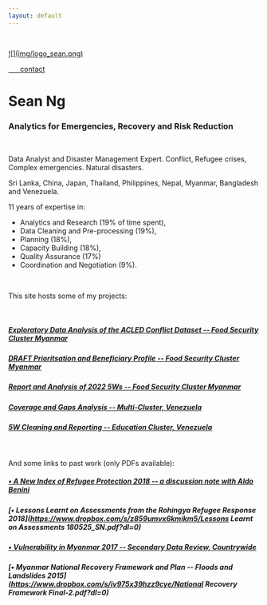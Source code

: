 ```yaml
---
layout: default
---
```




<div class="row" style="padding-top: 30px;">
<div class="col-sm-3">


<a href = "https://github.com/seanywng">
![](img/logo_sean.png)


&nbsp;&nbsp;&nbsp;&nbsp;&nbsp;&nbsp;[contact](mailto:seanywng@gmail.com)


</div>
<div class="col-sm-9">

# **Sean Ng**

### **Analytics for Emergencies, Recovery and Risk Reduction**

<br>

Data Analyst and Disaster Management Expert. Conflict, Refugee crises, Complex emergencies. Natural disasters. 

Sri Lanka, China, Japan, Thailand, Philippines, Nepal, Myanmar, Bangladesh and Venezuela.

11 years of expertise in: 

* Analytics and Research (19% of time spent), 
* Data Cleaning and Pre-processing (19%), 
* Planning (18%), 
* Capacity Building (18%),
* Quality Assurance (17%) 
* Coordination and Negotiation (9%).

<br> 

This site hosts some of my projects: 

<br>

##### [Exploratory Data Analysis of the ACLED Conflict Dataset -- Food Security Cluster Myanmar](https://food-security-cluster-myanmar.github.io/exploratory-data-analysis-acled-fsc/)

##### [DRAFT Prioritsation and Beneficiary Profile -- Food Security Cluster Myanmar](https://food-security-cluster-myanmar.github.io/fsc_mmr_prioritisation/)

##### [Report and Analysis of 2022 5Ws -- Food Security Cluster Myanmar](https://food-security-cluster-myanmar.github.io/fsc_5ws_first_quarter_2022/)

##### [Coverage and Gaps Analysis -- Multi-Cluster, Venezuela](https://seanywng.github.io/coverage_gaps_venezuela/)

##### [5W Cleaning and Reporting -- Education Cluster, Venezuela](https://seanywng.github.io/5W/)
<br>

And some links to past work (only PDFs available): 

##### [• A New Index of Refugee Protection 2018 -- a discussion note with Aldo Benini](http://aldo-benini.org/Level2/HumanitData/Benini_Ng__A_New_Protection_Index__180806.pdf)

##### [• Lessons Learnt on Assessments from the Rohingya Refugee Response 2018](https://www.dropbox.com/s/z859umvx6kmikm5/Lessons Learnt on Assessments 180525_SN.pdf?dl=0)

##### [• Vulnerability in Myanmar 2017 -- Secondary Data Review, Countrywide](https://themimu.info/sites/themimu.info/files/documents/Report_Vulnerability_in_Myanmar_HARP-MIMU_Jun2018_ENG_Print_version.pdf)

##### [• Myanmar National Recovery Framework and Plan -- Floods and Landslides 2015](https://www.dropbox.com/s/iv975x39hzz9cye/National Recovery Framework Final-2.pdf?dl=0)


